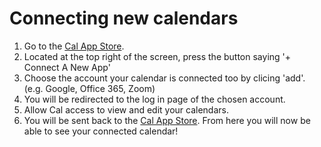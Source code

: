 # Connecting new calendars

1. Go to the [Cal App Store](https://app.cal.com/integrations).
2. Located at the top right of the screen, press the button saying '+ Connect A New App'
3. Choose the account your calendar is connected too by clicing 'add'. (e.g. Google, Office 365, Zoom)
4. You will be redirected to the log in page of the chosen account.
5. Allow Cal access to view and edit your calendars.
6. You will be sent back to the [Cal App Store](https://app.cal.com/integrations). From here you will now be able to see your connected calendar!
